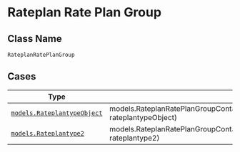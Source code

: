 
# Rateplan Rate Plan Group

## Class Name

`RateplanRatePlanGroup`

## Cases

| Type | Factory Method |
|  --- | --- |
| [`models.RateplantypeObject`](../../../doc/models/rateplantype-object.md) | models.RateplanRatePlanGroupContainer.FromRateplantypeObject(models.RateplantypeObject rateplantypeObject) |
| [`models.Rateplantype2`](../../../doc/models/rateplantype-2.md) | models.RateplanRatePlanGroupContainer.FromRateplantype2(models.Rateplantype2 rateplantype2) |

